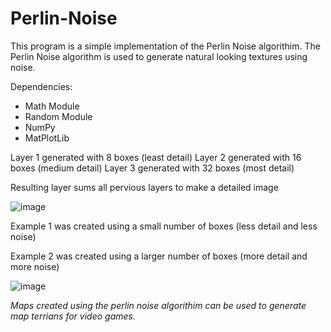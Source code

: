 # Perlin-Noise

This program is a simple implementation of the Perlin Noise algorithim. The Perlin Noise algorithm is used to generate natural looking textures using noise.


Dependencies:
  - Math Module
  - Random Module
  - NumPy
  - MatPlotLib

Layer 1 generated with 8 boxes (least detail) 
Layer 2 generated with 16 boxes (medium detail) 
Layer 3 generated with 32 boxes (most detail) 

Resulting layer sums all pervious layers to make a detailed image

![image](https://user-images.githubusercontent.com/85080576/147283377-c369e4a5-087d-4200-8dc5-4069851f29ce.png)

Example 1 was created using a small number of boxes (less detail and less noise)

Example 2 was created using a larger number of boxes (more detail and more noise)

![image](https://user-images.githubusercontent.com/85080576/147283513-83b94222-adfa-4e43-9499-dcdb39bf4bb1.png)

_Maps created using the perlin noise algorithim can be used to generate map terrians for video games._
